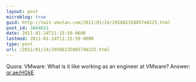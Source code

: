 ```yaml
---
layout: post
microblog: true
guid: http://twit.vmstan.com/2011/01/24/29588235885748225.html
post_id: 3044651
date: 2011-01-24T11:15:59-0600
lastmod: 2011-01-24T11:15:59-0600
type: post
url: /2011/01/24/29588235885748225.html
---
```

Quora: VMware: What is it like working as an engineer at VMware? Answer: [qr.ae/HGkE](http://qr.ae/HGkE)
